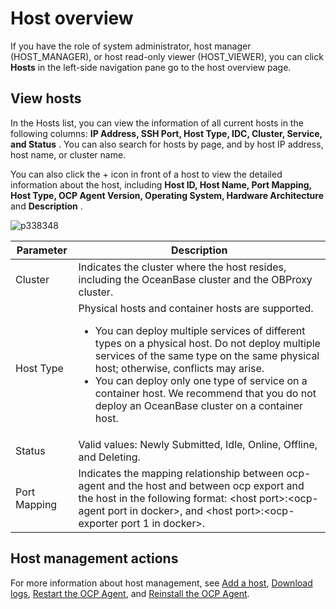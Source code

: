 # Host overview

If you have the role of system administrator, host manager (HOST_MANAGER), or host read-only viewer (HOST_VIEWER), you can click **Hosts** in the left-side navigation pane go to the host overview page.

## View hosts

In the Hosts list, you can view the information of all current hosts in the following columns: **IP Address, SSH Port, Host Type, IDC, Cluster, Service, and Status** . You can also search for hosts by page, and by host IP address, host name, or cluster name.

You can also click the + icon in front of a host to view the detailed information about the host, including **Host ID, Host Name, Port Mapping, Host Type, OCP Agent Version, Operating System, Hardware Architecture** and **Description** .

![p338348](https://obbusiness-private.oss-cn-shanghai.aliyuncs.com/doc/img/ocp/%E4%B8%BB%E6%9C%BA%E5%88%97%E8%A1%A82.png)

|  Parameter   |                                                                                                                                                                                                                                         Description                                                                                                                                                                                                                                          |
|--------------|----------------------------------------------------------------------------------------------------------------------------------------------------------------------------------------------------------------------------------------------------------------------------------------------------------------------------------------------------------------------------------------------------------------------------------------------------------------------------------------------|
| Cluster      | Indicates the cluster where the host resides, including the OceanBase cluster and the OBProxy cluster.                                                                                                                                                                                                                                                                                                                                                                                       |
| Host Type    | Physical hosts and container hosts are supported. <ul><li>You can deploy multiple services of different types on a physical host. Do not deploy multiple services of the same type on the same physical host; otherwise, conflicts may arise.</li><li> You can deploy only one type of service on a container host. We recommend that you do not deploy an OceanBase cluster on a container host.   </li></ul> |
| Status       | Valid values: Newly Submitted, Idle, Online, Offline, and Deleting.                                                                                                                                                                                                                                                                                                                                                                                                                          |
| Port Mapping | Indicates the mapping relationship between ocp-agent and the host and between ocp export and the host in the following format: \<host port\>:\<ocp-agent port in docker\>, and \<host port\>:\<ocp-exporter port 1 in docker\>.                                                                                                                                                                                                                                                              |

## Host management actions

For more information about host management, see [Add a host](../../600.host-features/200.add-a-host-1.md), [Download logs](../../400.cluster-features/200.basic-operations/1000.download-log.md), [Restart the OCP Agent](../../600.host-features/400.restart-the-ocp-agent.md), and [Reinstall the OCP Agent](../../600.host-features/500.reinstall-ocp-agent.md).
